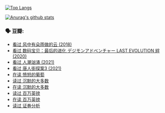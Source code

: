 [![Top Langs](https://github-readme-stats.vercel.app/api/top-langs/?username=w940853815)](https://github.com/anuraghazra/github-readme-stats)

[![Anurag's github stats](https://github-readme-stats.vercel.app/api?username=w940853815)](https://github.com/anuraghazra/github-readme-stats)

### 🗣 豆瓣:

<!-- DOUBAN-ACTIVITIES:START -->
- [看过 风中有朵雨做的云‎ (2018)](https://www.douban.com/people/136069238/status/3419440934/)
- [看过 数码宝贝：最后的进化 デジモンアドベンチャー LAST EVOLUTION 絆‎ (2020)](https://www.douban.com/people/136069238/status/3416991842/)
- [看过 人潮汹涌‎ (2021)](https://www.douban.com/people/136069238/status/3416110416/)
- [看过 唐人街探案3‎ (2021)](https://www.douban.com/people/136069238/status/3413950725/)
- [在读 愤怒的葡萄](https://www.douban.com/people/136069238/status/3412182853/)
- [读过 沉默的大多数](https://www.douban.com/people/136069238/status/3412182454/)
- [在读 沉默的大多数](https://www.douban.com/people/136069238/status/3404532537/)
- [读过 百万英镑](https://www.douban.com/people/136069238/status/3404528243/)
- [在读 百万英镑](https://www.douban.com/people/136069238/status/3394239419/)
- [读过 证券分析](https://www.douban.com/people/136069238/status/3394237792/)
<!-- DOUBAN-ACTIVITIES:END -->
<!--
**w940853815/w940853815** is a ✨ _special_ ✨ repository because its `README.md` (this file) appears on your GitHub profile.

Here are some ideas to get you started:

- 🔭 I’m currently working on ...
- 🌱 I’m currently learning ...
- 👯 I’m looking to collaborate on ...
- 🤔 I’m looking for help with ...
- 💬 Ask me about ...
- 📫 How to reach me: ...
- 😄 Pronouns: ...
- ⚡ Fun fact: ...
-->
